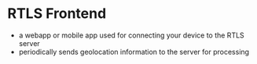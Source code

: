 # RTLS Frontend
- a webapp or mobile app used for connecting your device to the RTLS server
- periodically sends geolocation information to the server for processing